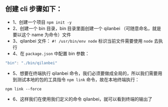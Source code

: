 ## 创建 cli 步骤如下：
- 1、创建一个项目 `npm init -y`
- 2、创建一个 bin 目录，bin 目录里面创建一个 qilanbei （可随意命名，就是要以这个 name 为命令）文件
- 3、qilanbei 文件： `#! /usr/bin/env node` 标识当前文件需要使用 `node` 去执行
- 4、在 `package.json` 中配置 bin 参数：
```javascript
"bin": "./bin/qilanbei"
```
- 5、想要在终端执行 qilanbei 命令，我们必须要做成全局的，所以我们需要用到测试本地的包的工具指令 `npm link` 命令，故在本地终端执行：
```
npm link --force
```
- 6、这样我们在使用我们定义的命令 qilanbei，就可以看到终端的输出了